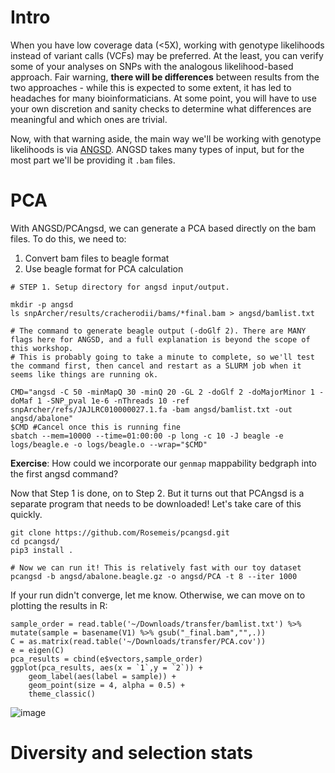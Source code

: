 # Intro
When you have low coverage data (<5X), working with genotype likelihoods instead of variant calls (VCFs) may be preferred. At the least, you can verify some of your analyses on SNPs with the analogous likelihood-based approach. Fair warning, **there will be differences** between results from the two approaches - while this is expected to some extent, it has led to headaches for many bioinformaticians. At some point, you will have to use your own discretion and sanity checks to determine what differences are meaningful and which ones are trivial.

Now, with that warning aside, the main way we'll be working with genotype likelihoods is via [ANGSD](https://www.popgen.dk/angsd/index.php/ANGSD). ANGSD takes many types of input, but for the most part we'll be providing it `.bam` files. 

# PCA
With ANGSD/PCAngsd, we can generate a PCA based directly on the bam files. To do this, we need to:
1. Convert bam files to beagle format
2. Use beagle format for PCA calculation

```
# STEP 1. Setup directory for angsd input/output.

mkdir -p angsd
ls snpArcher/results/cracherodii/bams/*final.bam > angsd/bamlist.txt

# The command to generate beagle output (-doGlf 2). There are MANY flags here for ANGSD, and a full explanation is beyond the scope of this workshop.
# This is probably going to take a minute to complete, so we'll test the command first, then cancel and restart as a SLURM job when it seems like things are running ok. 

CMD="angsd -C 50 -minMapQ 30 -minQ 20 -GL 2 -doGlf 2 -doMajorMinor 1 -doMaf 1 -SNP_pval 1e-6 -nThreads 10 -ref snpArcher/refs/JAJLRC010000027.1.fa -bam angsd/bamlist.txt -out angsd/abalone"
$CMD #Cancel once this is running fine
sbatch --mem=10000 --time=01:00:00 -p long -c 10 -J beagle -e logs/beagle.e -o logs/beagle.o --wrap="$CMD"

```
**Exercise**: How could we incorporate our `genmap` mappability bedgraph into the first angsd command? 

Now that Step 1 is done, on to Step 2. But it turns out that PCAngsd is a separate program that needs to be downloaded! Let's take care of this quickly. 

```
git clone https://github.com/Rosemeis/pcangsd.git
cd pcangsd/
pip3 install .

# Now we can run it! This is relatively fast with our toy dataset
pcangsd -b angsd/abalone.beagle.gz -o angsd/PCA -t 8 --iter 1000

```


If your run didn't converge, let me know. Otherwise, we can move on to plotting the results in R:

```
sample_order = read.table('~/Downloads/transfer/bamlist.txt') %>% mutate(sample = basename(V1) %>% gsub("_final.bam","",.))
C = as.matrix(read.table('~/Downloads/transfer/PCA.cov'))
e = eigen(C)
pca_results = cbind(e$vectors,sample_order)
ggplot(pca_results, aes(x = `1`,y = `2`)) +
    geom_label(aes(label = sample)) +
    geom_point(size = 4, alpha = 0.5) + 
    theme_classic()
```
![image](https://github.com/user-attachments/assets/9df6fde7-3869-4f22-b760-23d37512ee0a)



# Diversity and selection stats
